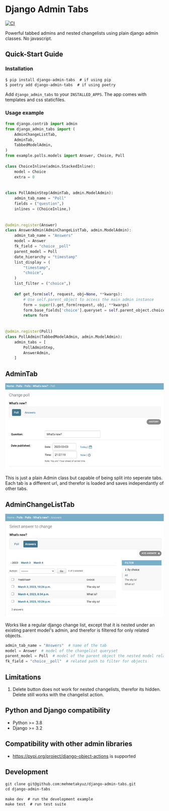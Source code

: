 # Django Admin Tabs

[![CI](https://github.com/mehmetakyuz/django-admin-tabs/actions/workflows/ci.yml/badge.svg?branch=main)](https://github.com/mehmetakyuz/django-admin-tabs/actions/workflows/ci.yml)

Powerful tabbed admins and nested changelists using plain django admin classes. No javascript.

## Quick-Start Guide

### Installation

```shell
$ pip install django-admin-tabs  # if using pip
$ poetry add django-admin-tabs  # if using poetry
```

Add `django_admin_tabs` to your `INSTALLED_APPS`. The app comes with templates and css staticfiles.


### Usage example

```python
from django.contrib import admin
from django_admin_tabs import (
    AdminChangeListTab,
    AdminTab,
    TabbedModelAdmin,
)
from example.polls.models import Answer, Choice, Poll

class ChoiceInline(admin.StackedInline):
    model = Choice
    extra = 0


class PollAdminStep(AdminTab, admin.ModelAdmin):
    admin_tab_name = "Poll"
    fields = ("question",)
    inlines = (ChoiceInline,)


@admin.register(Answer)
class AnswerAdmin(AdminChangeListTab, admin.ModelAdmin):
    admin_tab_name = "Answers"
    model = Answer
    fk_field = "choice__poll"
    parent_model = Poll
    date_hierarchy = "timestamp"
    list_display = (
        "timestamp",
        "choice",
    )
    list_filter = ("choice",)

    def get_form(self, request, obj=None, **kwargs):
        # Use self.parent_object to access the main admin instance
        form = super().get_form(request, obj, **kwargs)
        form.base_fields['choice'].queryset = self.parent_object.choice_set.all()
        return form


@admin.register(Poll)
class PollAdmin(TabbedModelAdmin, admin.ModelAdmin):
    admin_tabs = [
        PollAdminStep,
        AnswerAdmin,
    ]

```

## AdminTab
<img src="docs/assets/tab.png" width="560">

This is just a plain Admin class but capable of being split into seperate tabs.
Each tab is a different url, and therefor is loaded and saves independantly of other tabs.

## AdminChangeListTab
<img src="docs/assets/changelist.png" width="560">

Works like a regular django change list, except that it is nested under
an existing parent model's admin, and therefor is filtered for only related objects.

```python
admin_tab_name = "Answers"  # name of the tab
model = Answer  # model of the changelist queryset
parent_model = Poll  # model of the parent object the nested model relates to
fk_field = "choice__poll"  # related path to filter for objects
```


## Limitations

1.  Delete button does not work for nested changelists,
    therefor its hidden. Delete still works with the changelist action.


## Python and Django compatibility

- Python >= 3.8
- Django >= 3.2


## Compatibility with other admin libraries

- https://pypi.org/project/django-object-actions is supported

## Development

```shell
git clone git@github.com:mehmetakyuz/django-admin-tabs.git
cd django-admin-tabs

make dev  # run the development example
make test  # run test suite
```
